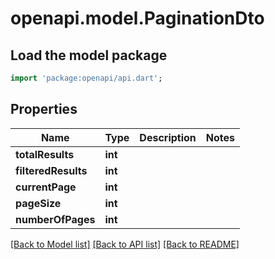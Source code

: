 # openapi.model.PaginationDto

## Load the model package
```dart
import 'package:openapi/api.dart';
```

## Properties
Name | Type | Description | Notes
------------ | ------------- | ------------- | -------------
**totalResults** | **int** |  | 
**filteredResults** | **int** |  | 
**currentPage** | **int** |  | 
**pageSize** | **int** |  | 
**numberOfPages** | **int** |  | 

[[Back to Model list]](../README.md#documentation-for-models) [[Back to API list]](../README.md#documentation-for-api-endpoints) [[Back to README]](../README.md)


